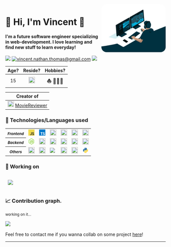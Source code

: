<div align="right">
  <img src="media/header.webp" width="40%" align="right" style="border-radius: 1rem"/>
</div>

# 🧑 Hi, I'm Vincent 👋

#### I'm a future software engineer specializing in web-development. I love learning and find new stuff to learn everyday!

<p></p>

[![](https://custom-icon-badges.herokuapp.com/badge/G%C3%B6teborg-SWE?style=for-the-badge&logo=location&logoColor=blue&color=yellow)](https://link.v-thomas.me/where-i-live)
<a href="//link.v-thomas.me/email">![vincent.nathan.thomas@gmail.com](https://img.shields.io/badge/Gmail-D14836?style=for-the-badge&logo=gmail&logoColor=white)</a>
<a href="https://link.v-thomas.me/donate">
<img src="https://img.shields.io/badge/Buy_Me_A_Coffee-FFDD00?style=for-the-badge&logo=buy-me-a-coffee&logoColor=black" />
</a>

| Age? |                          Reside?                           |       Hobbies?       |
| :--: | :--------------------------------------------------------: | :------------------: |
|  15  | <img src="https://bit.ly/3uJxHtW" width="20" height="20"/> | <big>**⛵ 👨🏻‍💻**</big> |

|                                                        Creator of                                                         |
| :-----------------------------------------------------------------------------------------------------------------------: |
| <img src="https://movie.v-thomas.me/favicon.svg" width="20" height="20"/> [MovieReviewer](https://link.v-thomas.me/movie) |

### **📱 Technologies/Languages used**

<table>

  <tr>
    <th>
      <small><i>Frontend</i></small>
    </th>
    <td>
        <img src="https://raw.githubusercontent.com/devicons/devicon/master/icons/javascript/javascript-original.svg" alt="nodejs" width="20" height="20"/>
    </td>
    <td>
        <img src="https://raw.githubusercontent.com/devicons/devicon/master/icons/typescript/typescript-original.svg" alt="nodejs" width="20" height="20"/>
    </td>
    <td>
        <img src="https://cdn.jsdelivr.net/gh/devicons/devicon/icons/react/react-original.svg" width='20' height="20"/>
    </td>
    <td>
        <img src="https://cdn.jsdelivr.net/gh/devicons/devicon/icons/angularjs/angularjs-plain.svg" width="20" height="20" />
    </td>
    <td>
        <img src="https://cdn.jsdelivr.net/gh/devicons/devicon/icons/webpack/webpack-original.svg" width="20" height="20"/>
    </td>
    <td>
        <img src="https://rollupjs.org/favicon.png" width="20" height="20"/>
    </td>
  </tr>

  <tr>
    <th>
      <small><i>Backend</i></small>
    </th>
    <td>
        <img src="https://raw.githubusercontent.com/devicons/devicon/master/icons/nodejs/nodejs-original.svg" alt="nodejs" width="20" height="20"/>
    </td>
    <td>
        <img src="https://cdn.jsdelivr.net/gh/devicons/devicon/icons/nestjs/nestjs-plain.svg" width="20" height="20" />
    </td>
    <td>
        <img src="https://cdn.jsdelivr.net/gh/devicons/devicon/icons/express/express-original.svg" width="20" height="20" />
    </td>
    <td>
        <img src="https://cdn.jsdelivr.net/gh/devicons/devicon/icons/docker/docker-plain.svg" width="20" height="20" />
    </td>
    <td>
        <img src="https://cdn.jsdelivr.net/gh/devicons/devicon/icons/firebase/firebase-plain.svg" width="20" height="20" />
    </td>
        <td>
        <img src="https://app.supabase.io/favicon.ico" width="20" height="20" />
    </td>

  </tr>
  <tr>
    <th>
      <small><i>Others</i></small>
    </th>
    <td>
        <img src="https://cdn.jsdelivr.net/gh/devicons/devicon/icons/git/git-original.svg" width="20" height="20"/>
    </td>
    <td>
        <img src="https://cdn.jsdelivr.net/gh/devicons/devicon/icons/github/github-original.svg" width="20" height="20" />
    </td>
    <td>
        <img src="https://cdn.jsdelivr.net/gh/devicons/devicon/icons/npm/npm-original-wordmark.svg" width="20" width="20"/>
    </td>
    <td>
        <img src="https://cdn.jsdelivr.net/gh/devicons/devicon/icons/postgresql/postgresql-plain.svg" width="20" height="20"/>
    </td>
    <td>
        <img src="https://nx.dev/images/favicon-32x32.png" width="20" height="20" />
    </td>
     <td>
        <img src="https://raw.githubusercontent.com/devicons/devicon/master/icons/python/python-original.svg" alt="python" width="20" height="20"/>
    </td> 
  </tr>
</table>

### **🔭 Working on**

<a href="https://github.com/VincentThomas06/Codebase">
  <img align="center" style="margin:1rem 0.5rem" src="https://github-readme-stats.vercel.app/api/pin/?username=VincentThomas06&repo=Codebase&theme=codeSTACKr" />
</a>

<p>

### **📈 Contribution graph.**

<small>working on it...</small>

![](https://activity-graph.herokuapp.com/graph?username=VincentThomas06&theme=xcode&bg_color=1F222E&color=F8D866&line=F85D7F&point=FFFFFF&hide_border=true)

Feel free to contact me if you wanna collab on some project [here](https://link.v-thomas.me/email)!

</p>

---
